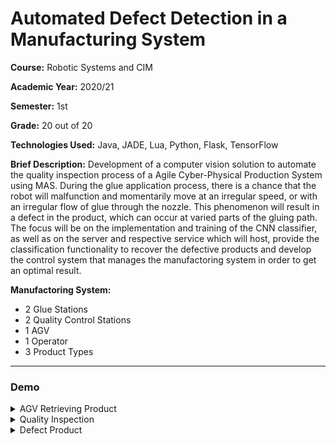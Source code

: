 # Automated Defect Detection in a Manufacturing System

**Course:** Robotic Systems and CIM

**Academic Year:** 2020/21

**Semester:** 1st

**Grade:** 20 out of 20

**Technologies Used:** Java, JADE, Lua, Python, Flask, TensorFlow

**Brief Description:** Development of a computer vision solution to automate the quality inspection process of a Agile Cyber-Physical Production System using MAS. During the glue application process, there is a chance that the robot will malfunction and momentarily move at an irregular speed, or with an irregular flow of glue through the nozzle. This phenomenon will result in a defect in the product, which can occur at varied parts of the gluing path. The focus will be on the implementation and training of the CNN classifier, as well as on the server and respective service which will host, provide the classification functionality to recover the defective products and develop the control system that manages the manufactoring system in order to get an optimal result.

**Manufactoring System:**
- 2 Glue Stations
- 2 Quality Control Stations
- 1 AGV
- 1 Operator
- 3 Product Types


---

### Demo

<details>
 <summary>AGV Retrieving Product</summary>

![AGVRetrievingProduct](https://user-images.githubusercontent.com/46992334/193138762-8c831039-292f-42e8-94f3-d2f340b009e9.jpg)

</details>

<details>
 <summary>Quality Inspection</summary>

![QualityInspection](https://user-images.githubusercontent.com/46992334/193138745-8fcd6b99-67b6-4dd1-8215-4e9ca36cef56.jpg)

</details>

<details>
 <summary>Defect Product</summary>

![DefectProduct](https://user-images.githubusercontent.com/46992334/193138758-a81261c4-96f1-47a5-b88c-b40f319cf429.jpg)

</details>
